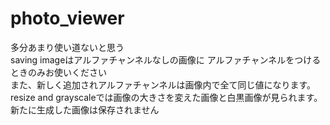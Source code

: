 # photo_viewer
多分あまり使い道ないと思う<br>
saving imageはアルファチャンネルなしの画像に
アルファチャンネルをつけるときのみお使いください<br>
また、新しく追加されアルファチャンネルは画像内で全て同じ値になります。<br>
resize and grayscaleでは画像の大きさを変えた画像と白黒画像が見られます。<br>
新たに生成した画像は保存されません
